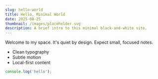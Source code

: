```yaml
---
slug: hello-world
title: Hello, Minimal World
date: 2025-08-25
thumbnail: /images/placeholder.svg
description: A brief intro to this minimal black-and-white site.
---
```


Welcome to my space. It's quiet by design. Expect small, focused notes.

- Clean typography
- Subtle motion
- Local-first content

```js
console.log('hello');
```
